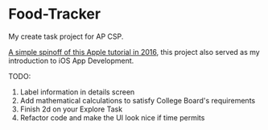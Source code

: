 # Food-Tracker

My create task project for AP CSP. 

<a href="https://developer.apple.com/library/archive/referencelibrary/GettingStarted/DevelopiOSAppsSwift/index.html">A simple spinoff of this Apple tutorial in 2016</a>, this project also served as my introduction to iOS App Development.

TODO:

1. Label information in details screen
2. Add mathematical calculations to satisfy College Board's requirements
3. Finish 2d on your Explore Task
4. Refactor code and make the UI look nice if time permits
